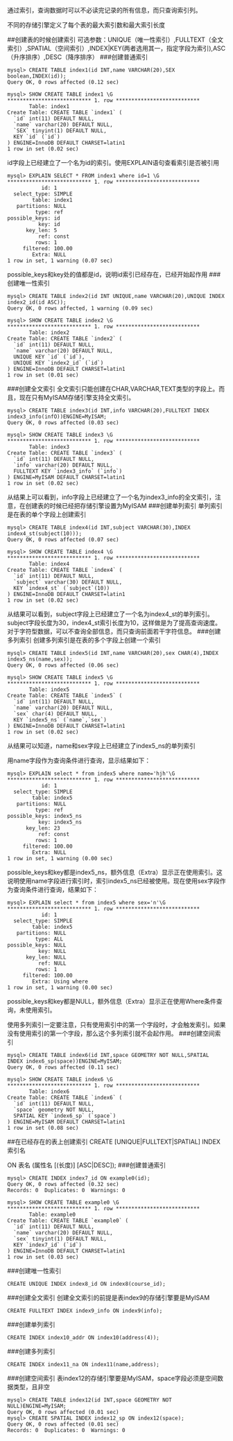 通过索引，查询数据时可以不必读完记录的所有信息，而只查询索引列。

不同的存储引擎定义了每个表的最大索引数和最大索引长度

##创建表的时候创建索引
可选参数：UNIQUE（唯一性索引）,FULLTEXT（全文索引）,SPATIAL（空间索引）,INDEX|KEY(两者选用其一，指定字段为索引),ASC（升序排序）,DESC（降序排序）
###创建普通索引
```
mysql> CREATE TABLE index1(id INT,name VARCHAR(20),SEX boolean,INDEX(id));
Query OK, 0 rows affected (0.12 sec)

mysql> SHOW CREATE TABLE index1 \G
*************************** 1. row ***************************
       Table: index1
Create Table: CREATE TABLE `index1` (
  `id` int(11) DEFAULT NULL,
  `name` varchar(20) DEFAULT NULL,
  `SEX` tinyint(1) DEFAULT NULL,
  KEY `id` (`id`)
) ENGINE=InnoDB DEFAULT CHARSET=latin1
1 row in set (0.02 sec)
```
id字段上已经建立了一个名为id的索引。使用EXPLAIN语句查看索引是否被引用
```
mysql> EXPLAIN SELECT * FROM index1 where id=1 \G
*************************** 1. row ***************************
           id: 1
  select_type: SIMPLE
        table: index1
   partitions: NULL
         type: ref
possible_keys: id
          key: id
      key_len: 5
          ref: const
         rows: 1
     filtered: 100.00
        Extra: NULL
1 row in set, 1 warning (0.07 sec)

```
possible_keys和key处的值都是id，说明id索引已经存在，已经开始起作用
###创建唯一性索引
```
mysql> CREATE TABLE index2(id INT UNIQUE,name VARCHAR(20),UNIQUE INDEX index2_id(id ASC));
Query OK, 0 rows affected, 1 warning (0.09 sec)

mysql> SHOW CREATE TABLE index2 \G
*************************** 1. row ***************************
       Table: index2
Create Table: CREATE TABLE `index2` (
  `id` int(11) DEFAULT NULL,
  `name` varchar(20) DEFAULT NULL,
  UNIQUE KEY `id` (`id`),
  UNIQUE KEY `index2_id` (`id`)
) ENGINE=InnoDB DEFAULT CHARSET=latin1
1 row in set (0.01 sec)

```
###创建全文索引
全文索引只能创建在CHAR,VARCHAR,TEXT类型的字段上。而且，现在只有MyISAM存储引擎支持全文索引。
```
mysql> CREATE TABLE index3(id INT,info VARCHAR(20),FULLTEXT INDEX index3_info(infO))ENGINE=MyISAM;
Query OK, 0 rows affected (0.03 sec)

mysql> SHOW CREATE TABLE index3 \G
*************************** 1. row ***************************
       Table: index3
Create Table: CREATE TABLE `index3` (
  `id` int(11) DEFAULT NULL,
  `info` varchar(20) DEFAULT NULL,
  FULLTEXT KEY `index3_info` (`info`)
) ENGINE=MyISAM DEFAULT CHARSET=latin1
1 row in set (0.02 sec)
```
从结果上可以看到，info字段上已经建立了一个名为index3_info的全文索引，注意，在创建表的时候已经把存储引擎设置为MyISAM
###创建单列索引
单列索引是在表的单个字段上创建索引
```
mysql> CREATE TABLE index4(id INT,subject VARCHAR(30),INDEX index4_st(subject(10)));
Query OK, 0 rows affected (0.07 sec)

mysql> SHOW CREATE TABLE index4 \G
*************************** 1. row ***************************
       Table: index4
Create Table: CREATE TABLE `index4` (
  `id` int(11) DEFAULT NULL,
  `subject` varchar(30) DEFAULT NULL,
  KEY `index4_st` (`subject`(10))
) ENGINE=InnoDB DEFAULT CHARSET=latin1
1 row in set (0.02 sec)
```
从结果可以看到，subject字段上已经建立了一个名为index4_st的单列索引。subject字段长度为30，index4_st索引长度为10，这样做是为了提高查询速度。对于字符型数据，可以不查询全部信息，而只查询前面若干字符信息。
###创建多列索引
创建多列索引是在表的多个字段上创建一个索引
```
mysql> CREATE TABLE index5(id INT,name VARCHAR(20),sex CHAR(4),INDEX index5_ns(name,sex));
Query OK, 0 rows affected (0.06 sec)

mysql> SHOW CREATE TABLE index5 \G
*************************** 1. row ***************************
       Table: index5
Create Table: CREATE TABLE `index5` (
  `id` int(11) DEFAULT NULL,
  `name` varchar(20) DEFAULT NULL,
  `sex` char(4) DEFAULT NULL,
  KEY `index5_ns` (`name`,`sex`)
) ENGINE=InnoDB DEFAULT CHARSET=latin1
1 row in set (0.02 sec)

```
从结果可以知道，name和sex字段上已经建立了index5_ns的单列索引

用name字段作为查询条件进行查询，显示结果如下：
```
mysql> EXPLAIN select * from index5 where name='hjh'\G
*************************** 1. row ***************************
           id: 1
  select_type: SIMPLE
        table: index5
   partitions: NULL
         type: ref
possible_keys: index5_ns
          key: index5_ns
      key_len: 23
          ref: const
         rows: 1
     filtered: 100.00
        Extra: NULL
1 row in set, 1 warning (0.00 sec)
```
possible_keys和key都是index5_ns，额外信息（Extra）显示正在使用索引。这说明使用name字段进行索引时，索引index5_ns已经被使用。现在使用sex字段作为查询条件进行查询，结果如下：
```
mysql> EXPLAIN select * from index5 where sex='n'\G
*************************** 1. row ***************************
           id: 1
  select_type: SIMPLE
        table: index5
   partitions: NULL
         type: ALL
possible_keys: NULL
          key: NULL
      key_len: NULL
          ref: NULL
         rows: 1
     filtered: 100.00
        Extra: Using where
1 row in set, 1 warning (0.00 sec)

```
possible_keys和key都是NULL，额外信息（Extra）显示正在使用Where条件查询，未使用索引。

使用多列索引一定要注意，只有使用索引中的第一个字段时，才会触发索引。如果没有使用索引的第一个字段，那么这个多列索引就不会起作用。
###创建空间索引
```
mysql> CREATE TABLE index6(id INT,space GEOMETRY NOT NULL,SPATIAL INDEX index6_sp(space))ENGINE=MyISAM;
Query OK, 0 rows affected (0.11 sec)

mysql> SHOW CREATE TABLE index6 \G
*************************** 1. row ***************************
       Table: index6
Create Table: CREATE TABLE `index6` (
  `id` int(11) DEFAULT NULL,
  `space` geometry NOT NULL,
  SPATIAL KEY `index6_sp` (`space`)
) ENGINE=MyISAM DEFAULT CHARSET=latin1
1 row in set (0.08 sec)
```
##在已经存在的表上创建索引
CREATE [UNIQUE|FULLTEXT|SPATIAL] INDEX 索引名

ON 表名 (属性名 [(长度)] [ASC|DESC]);
###创建普通索引
```
mysql> CREATE INDEX index7_id ON example0(id);
Query OK, 0 rows affected (0.32 sec)
Records: 0  Duplicates: 0  Warnings: 0

mysql> SHOW CREATE TABLE example0 \G
*************************** 1. row ***************************
       Table: example0
Create Table: CREATE TABLE `example0` (
  `id` int(11) DEFAULT NULL,
  `name` varchar(20) DEFAULT NULL,
  `sex` tinyint(1) DEFAULT NULL,
  KEY `index7_id` (`id`)
) ENGINE=InnoDB DEFAULT CHARSET=latin1
1 row in set (0.03 sec)
```
###创建唯一性索引
```
CREATE UNIQUE INDEX index8_id ON index8(course_id);
```
###创建全文索引
创建全文索引的前提是表index9的存储引擎要是MyISAM
```
CREATE FULLTEXT INDEX index9_info ON index9(info);
```
###创建单列索引
```
CREATE INDEX index10_addr ON index10(address(4));
```
###创建多列索引
```
CREATE INDEX index11_na ON index11(name,address);

```
###创建空间索引
表index12的存储引擎要是MyISAM，space字段必须是空间数据类型，且非空
```
mysql> CREATE TABLE index12(id INT,space GEOMETRY NOT NULL)ENGINE=MyISAM;
Query OK, 0 rows affected (0.01 sec)
mysql> CREATE SPATIAL INDEX index12_sp ON index12(space);
Query OK, 0 rows affected (0.01 sec)
Records: 0  Duplicates: 0  Warnings: 0
```
